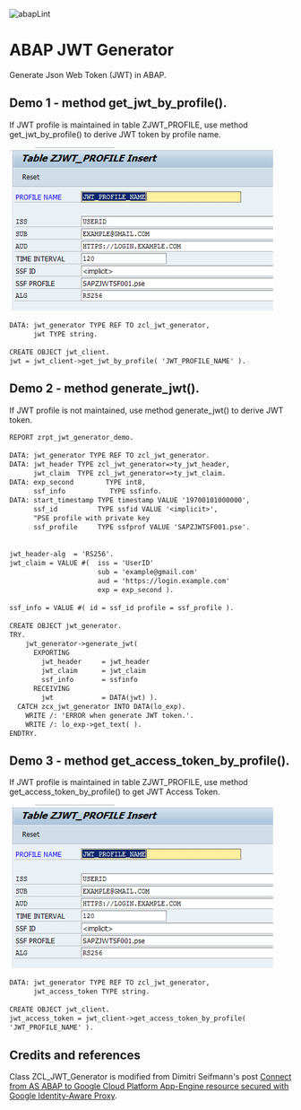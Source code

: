 ![abapLint](https://github.com/abapChaoLiu/abap_jwt_generator/workflows/abapLint/badge.svg?branch=master)

# ABAP JWT Generator
Generate Json Web Token (JWT) in ABAP.

## Demo 1 - method get_jwt_by_profile().

If JWT profile is maintained in table ZJWT_PROFILE, use method get_jwt_by_profile() to derive JWT token by profile name.

![JWT profile screenshot](/doc/jwt_profile.png)

```abap
DATA: jwt_generator TYPE REF TO zcl_jwt_generator,
      jwt TYPE string.

CREATE OBJECT jwt_client.
jwt = jwt_client->get_jwt_by_profile( 'JWT_PROFILE_NAME' ).
```      

## Demo 2 - method generate_jwt().
If JWT profile is not maintained, use method generate_jwt() to derive JWT token.

```abap
REPORT zrpt_jwt_generator_demo.

DATA: jwt_generator TYPE REF TO zcl_jwt_generator.
DATA: jwt_header TYPE zcl_jwt_generator=>ty_jwt_header,
      jwt_claim  TYPE zcl_jwt_generator=>ty_jwt_claim.
DATA: exp_second        TYPE int8,
      ssf_info           TYPE ssfinfo.
DATA: start_timestamp TYPE timestamp VALUE '19700101000000',
      ssf_id          TYPE ssfid VALUE '<implicit>',
      "PSE profile with private key
      ssf_profile     TYPE ssfprof VALUE 'SAPZJWTSF001.pse'.


jwt_header-alg  = 'RS256'.
jwt_claim = VALUE #(  iss = 'UserID'
                      sub = 'example@gmail.com'
                      aud = 'https://login.example.com'
                      exp = exp_second ).

ssf_info = VALUE #( id = ssf_id profile = ssf_profile ).

CREATE OBJECT jwt_generator.
TRY.
    jwt_generator->generate_jwt(
      EXPORTING
        jwt_header     = jwt_header
        jwt_claim      = jwt_claim
        ssf_info       = ssfinfo
      RECEIVING
        jwt            = DATA(jwt) ).
  CATCH zcx_jwt_generator INTO DATA(lo_exp).
    WRITE /: 'ERROR when generate JWT token.'.
    WRITE /: lo_exp->get_text( ).
ENDTRY.
```

## Demo 3 - method get_access_token_by_profile().

If JWT profile is maintained in table ZJWT_PROFILE, use method get_access_token_by_profile() to get JWT Access Token.

![JWT profile screenshot](/doc/jwt_profile.png)

```abap
DATA: jwt_generator TYPE REF TO zcl_jwt_generator,
      jwt_access_token TYPE string.

CREATE OBJECT jwt_client.
jwt_access_token = jwt_client->get_access_token_by_profile( 'JWT_PROFILE_NAME' ).
```

## Credits and references

Class ZCL_JWT_Generator is modified from Dimitri Seifmann's post [Connect from AS ABAP to Google Cloud Platform App-Engine resource secured with Google Identity-Aware Proxy](https://blogs.sap.com/2019/11/10/connect-from-as-abap-to-google-cloud-platform-app-engine-resource-secured-with-google-identity-aware-proxy/).
